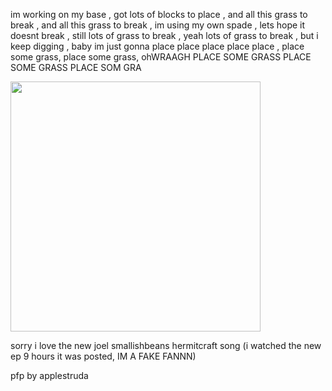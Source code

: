 im working on my base , got lots of blocks to place , and all this grass to break , and all this grass to break , im using my own spade , lets hope it doesnt break , still lots of grass to break , yeah lots of grass to break , but i keep digging , baby im just gonna place place place place place , place some grass, place some grass, ohWRAAGH PLACE SOME GRASS PLACE SOME GRASS PLACE SOM GRA
<p> <img src="https://github.com/user-attachments/assets/20766cb9-b192-4bb8-aa1d-2e7a9c560b18" width="400">
<p> sorry i love the new joel smallishbeans hermitcraft song (i watched the new ep 9 hours it was posted, IM A FAKE FANNN)

<p> pfp by applestruda 
